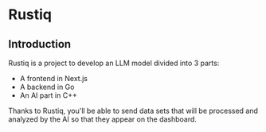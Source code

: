 # Rustiq

## Introduction

Rustiq is a project to develop an LLM model divided into 3 parts:
- A frontend in Next.js
- A backend in Go
- An AI part in C++

Thanks to Rustiq, you'll be able to send data sets that will be processed and analyzed by the AI so that they appear on the dashboard.
